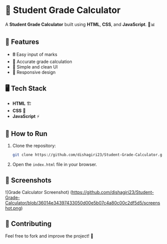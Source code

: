 # 🎯 Student Grade Calculator

A **Student Grade Calculator** built using **HTML**, **CSS**, and **JavaScript**. 📝📊

## 📌 Features
- 🖩 Easy input of marks
- 🎯 Accurate grade calculation
- 🎨 Simple and clean UI
- 📱 Responsive design

## 🖥️ Tech Stack
- **HTML** 🏗️
- **CSS** 🎨
- **JavaScript** ⚡


## 🚀 How to Run
1. Clone the repository:
   ```bash
   git clone https://github.com/dishagiri23/Student-Grade-Calculator.git
   ```
2. Open the `index.html` file in your browser.

## 📸 Screenshots
![Grade Calculator Screenshot) (https://github.com/dishagiri23/Student-Grade-Calculator/blob/36014e34397433050d00e5b07c4a80c00c2df5d5/screenshot.png)


## 🤝 Contributing
Feel free to fork and improve the project! 🚀

